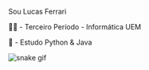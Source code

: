 Sou Lucas Ferrari

👨‍🎓 - Terceiro Período - Informática UEM

🔭 - Estudo Python & Java

![snake gif](https://github.com/your-user-name/your-user-name/blob/output/dist/github-snake-dark.svg?palette=github-dark)

